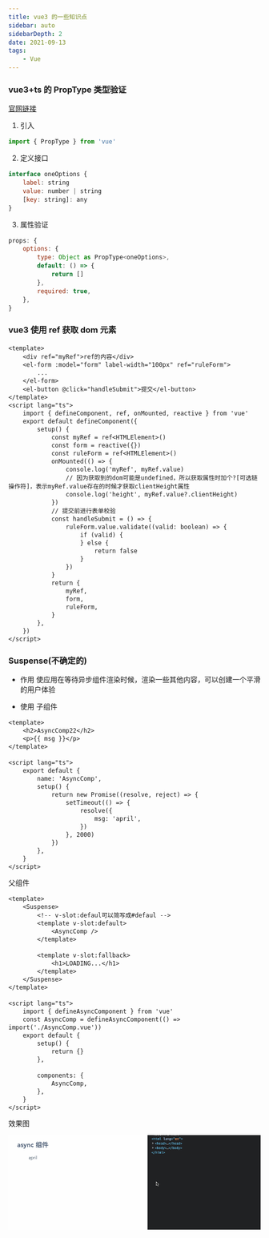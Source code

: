 ```yaml
---
title: vue3 的一些知识点
sidebar: auto
sidebarDepth: 2
date: 2021-09-13
tags:
    - Vue
---
```


### vue3+ts 的 PropType 类型验证

[官网链接](https://vue3js.cn/docs/zh/guide/typescript-support.html#%E6%B3%A8%E9%87%8A%E8%BF%94%E5%9B%9E%E7%B1%BB%E5%9E%8B)

1. 引入

```js
import { PropType } from 'vue'
```

2. 定义接口

```js
interface oneOptions {
    label: string
    value: number | string
    [key: string]: any
}
```

3. 属性验证

```js
props: {
    options: {
        type: Object as PropType<oneOptions>,
        default: () => {
            return []
        },
        required: true,
    },
}
```

### vue3 使用 ref 获取 dom 元素

```vue
<template>
    <div ref="myRef">ref的内容</div>
    <el-form :model="form" label-width="100px" ref="ruleForm">
        ...
    </el-form>
    <el-button @click="handleSubmit">提交</el-button>
</template>
<script lang="ts">
    import { defineComponent, ref, onMounted, reactive } from 'vue'
    export default defineComponent({
        setup() {
            const myRef = ref<HTMLElement>()
            const form = reactive({})
            const ruleForm = ref<HTMLElement>()
            onMounted(() => {
                console.log('myRef', myRef.value)
                // 因为获取到的dom可能是undefined，所以获取属性时加个?[可选链操作符]，表示myRef.value存在的时候才获取clientHeight属性
                console.log('height', myRef.value?.clientHeight)
            })
            // 提交前进行表单校验
            const handleSubmit = () => {
                ruleForm.value.validate((valid: boolean) => {
                    if (valid) {
                    } else {
                        return false
                    }
                })
            }
            return {
                myRef,
                form,
                ruleForm,
            }
        },
    })
</script>
```

### Suspense(不确定的)

-   作用
    使应用在等待异步组件渲染时候，渲染一些其他内容，可以创建一个平滑的用户体验

-   使用
    子组件

```vue
<template>
    <h2>AsyncComp22</h2>
    <p>{{ msg }}</p>
</template>

<script lang="ts">
    export default {
        name: 'AsyncComp',
        setup() {
            return new Promise((resolve, reject) => {
                setTimeout(() => {
                    resolve({
                        msg: 'april',
                    })
                }, 2000)
            })
        },
    }
</script>
```

父组件

```vue
<template>
    <Suspense>
        <!-- v-slot:defaul可以简写成#defaul -->
        <template v-slot:default>
            <AsyncComp />
        </template>

        <template v-slot:fallback>
            <h1>LOADING...</h1>
        </template>
    </Suspense>
</template>

<script lang="ts">
    import { defineAsyncComponent } from 'vue'
    const AsyncComp = defineAsyncComponent(() => import('./AsyncComp.vue'))
    export default {
        setup() {
            return {}
        },

        components: {
            AsyncComp,
        },
    }
</script>
```

效果图

![效果图](https://raw.githubusercontent.com/AprilTong/image/master/img/suspense.gif)
